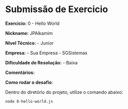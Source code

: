 # Submissão de Exercicio

**Exercicio:** 0 - Hello World

**Nickname:** JPAlkamim

**Nível Técnico:** - Junior

**Empresa:** - Sua Empresa - SGSistemas

**Dificuldade de Resolução:** - Baixa

**Comentários:** 

**Como rodar o desafio**: 

Dentro do diretório do projeto, utilize o comando abaixo: 
```bash
node 0-hello-world.js
```
